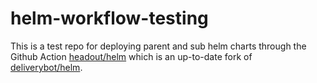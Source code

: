 # helm-workflow-testing

This is a test repo for deploying parent and sub helm charts through the Github Action [headout/helm](https://github.com/headout/helm) which is an up-to-date fork of [deliverybot/helm](https://github.com/deliverybot/helm).